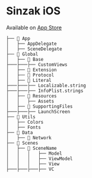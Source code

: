 # Sinzak iOS 

Available on [App Store](https://apps.apple.com/kr/app/%EC%8B%A0%EC%9E%91/id6449455462?l=en)

```
├── 📂 App
│   ├── AppDelegate
│   ├── SceneDelegate
├── 📂 Global
│   ├── 📂 Base
├───├───├── CustomViews
│   ├── 📂 Extension
│   ├── 📂 Protocol
│   ├── 📂 Literal
├───├───├── Localizable.string
├───├───├── InfoPlist.strings
│   ├── 📂 Resources
│   │   ├── Assets
│   ├── 📂 SupportingFiles
├───├───├── LaunchScreen
├── 📂 Utils
│   ├── Colors
│   ├── Fonts
├── 📂 Data
│   ├── 📂 Network
├── 📂 Scenes
│   ├── 📂 SceneName
│   │   │   ├── Model
│   │   │   ├── ViewModel
│   │   │   ├── View
├───├───├───├── VC
```



